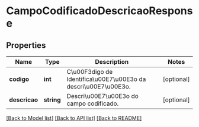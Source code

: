 # CampoCodificadoDescricaoResponse

## Properties
Name | Type | Description | Notes
------------ | ------------- | ------------- | -------------
**codigo** | **int** | C\u00F3digo de Identifica\u00E7\u00E3o da descri\u00E7\u00E3o. | [optional] 
**descricao** | **string** | Descri\u00E7\u00E3o do campo codificado. | [optional] 

[[Back to Model list]](../README.md#documentation-for-models) [[Back to API list]](../README.md#documentation-for-api-endpoints) [[Back to README]](../README.md)


